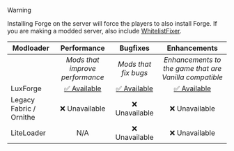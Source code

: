 > [!WARNING]
> Installing Forge on the server will force the players to also install Forge. If you are making a modded server, also include [WhitelistFixer](https://modrinth.com/mod/whitelistfixer).


| Modloader | Performance | Bugfixes | Enhancements |
| --- | :---: | :---: | :---: |
| | *Mods that improve performance* | *Mods that fix bugs* | *Enhancements to the game that are Vanilla compatible* |
| LuxForge | [✅ Available](forge/optimizations.md) | [✅ Available](forge/fixes.md) | [✅ Available](forge/enhancements.md) |
| Legacy Fabric / Ornithe | ❌ Unavailable | ❌ Unavailable | ❌ Unavailable |
| LiteLoader | N/A | ❌ Unavailable | ❌ Unavailable |